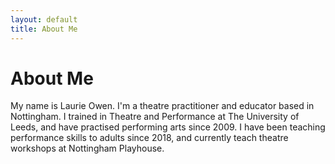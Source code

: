 ```yaml
---
layout: default
title: About Me
---
```

# About Me
<p class="vcard">
My name is <span class="fn">Laurie Owen</span>. I'm a <span class="title">theatre practitioner</span> and educator based in <span class="locality">Nottingham</span>. I trained in Theatre and Performance at The University of Leeds, and have practised performing arts since 2009. I have been teaching performance skills to adults since 2018, and currently teach theatre workshops at Nottingham Playhouse.
</p>